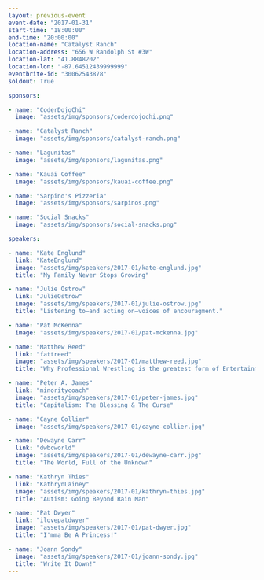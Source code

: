 ```yaml
---
layout: previous-event
event-date: "2017-01-31"
start-time: "18:00:00"
end-time: "20:00:00"
location-name: "Catalyst Ranch"
location-address: "656 W Randolph St #3W"
location-lat: "41.8848202"
location-lon: "-87.64512439999999"
eventbrite-id: "30062543878"
soldout: True

sponsors:

- name: "CoderDojoChi"
  image: "assets/img/sponsors/coderdojochi.png"

- name: "Catalyst Ranch"
  image: "assets/img/sponsors/catalyst-ranch.png"

- name: "Lagunitas"
  image: "assets/img/sponsors/lagunitas.png"

- name: "Kauai Coffee"
  image: "assets/img/sponsors/kauai-coffee.png"

- name: "Sarpino's Pizzeria"
  image: "assets/img/sponsors/sarpinos.png"

- name: "Social Snacks"
  image: "assets/img/sponsors/social-snacks.png"

speakers:

- name: "Kate Englund"
  link: "KateEnglund"
  image: "assets/img/speakers/2017-01/kate-englund.jpg"
  title: "My Family Never Stops Growing"

- name: "Julie Ostrow"
  link: "JulieOstrow"
  image: "assets/img/speakers/2017-01/julie-ostrow.jpg"
  title: "Listening to–and acting on–voices of encouragment."

- name: "Pat McKenna"
  image: "assets/img/speakers/2017-01/pat-mckenna.jpg"

- name: "Matthew Reed"
  link: "fattreed"
  image: "assets/img/speakers/2017-01/matthew-reed.jpg"
  title: "Why Professional Wrestling is the greatest form of Entertainment"

- name: "Peter A. James"
  link: "minoritycoach"
  image: "assets/img/speakers/2017-01/peter-james.jpg"
  title: "Capitalism: The Blessing & The Curse"

- name: "Cayne Collier"
  image: "assets/img/speakers/2017-01/cayne-collier.jpg"

- name: "Dewayne Carr"
  link: "dwbcworld"
  image: "assets/img/speakers/2017-01/dewayne-carr.jpg"
  title: "The World, Full of the Unknown"

- name: "Kathryn Thies"
  link: "KathrynLainey"
  image: "assets/img/speakers/2017-01/kathryn-thies.jpg"
  title: "Autism: Going Beyond Rain Man"

- name: "Pat Dwyer"
  link: "ilovepatdwyer"
  image: "assets/img/speakers/2017-01/pat-dwyer.jpg"
  title: "I'mma Be A Princess!"

- name: "Joann Sondy"
  image: "assets/img/speakers/2017-01/joann-sondy.jpg"
  title: "Write It Down!"
---
```

